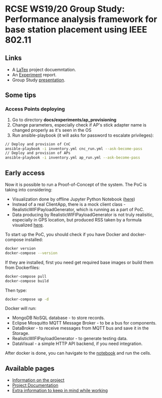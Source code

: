 # RCSE WS19/20 Group Study: Performance analysis framework for base station placement using IEEE 802.11

## Links

- A [LaTex](docs/Performance%20analysis%20framework%20for%20base%20station%20placement%20using%20IEEE%20802.11.pdf) project docuemntation.
- An [Experiment](./docs/report/experiment/experiment_report.pdf) report.
- Group Study [presentation](./docs/presentation/GroupStudy-presentation.pptx).

## Some tips

### Access Points deploying

1. Go to directory **docs/experiments/ap_provisioning**
2. Change parameters, especially check if AP's stick adapter name is changed properly as it's seen in the OS
3. Run ansible-playbook (it will asks for password to escalate privileges):

```bash
// Deploy and provision of CnC
ansible-playbook -i inventory.yml cnc_run.yml --ask-become-pass
// Deploy and provision of APs
ansible-playbook -i inventory.yml ap_run.yml --ask-become-pass
``` 

## Early access

Now it is possible to run a Proof-of-Concept of the system. The PoC is taking into considering:

- Visualization done by offline Jupyter Python Notebook ([here](/datavisual/gps_visualize.ipynb))
- Instead of a real ClientApp, there is a mock client class - RealisticWIFIPayloadGenerator, which is running as a part
of PoC.
- Data producing by RealisticWIFIPayloadGenerator is not truly realisitic, especially in GPS location, but produced RSS taken by a formula visualized [here](/datavisual/try_to_find_handy_func.ipynb).

To start up the PoC, you should check if you have Docker and docker-compose installed:

```bash
docker version
docker-compose --version
``` 

If they are installed, first you need get required base images or build them from Dockerfiles:

```bash
docker-compose pull
docker-compose build
```
 
Then type:

```bash
docker-compose up -d
```

Docker will run:

- MongoDB NoSQL database - to store records.
- Eclipse Mosquitto MQTT Message Broker - to be a bus for components.
- DataBroker - to receive messages from MQTT bus and save it in the Storage.
- RealisticWIFIPayloadGenerator - to generate testing data.
- DataVisual - a simple HTTP API backend, if you need integration.

After docker is done, you can havigate to the [notebook](datavisual/gps_visualize.ipynb) and run the cells.

## Available pages

- [Information on the project](DESCRIPTION.md)
- [Project Documentation](docs/README.md)
- [Extra information to keep in mind while working](extras/README.md)
